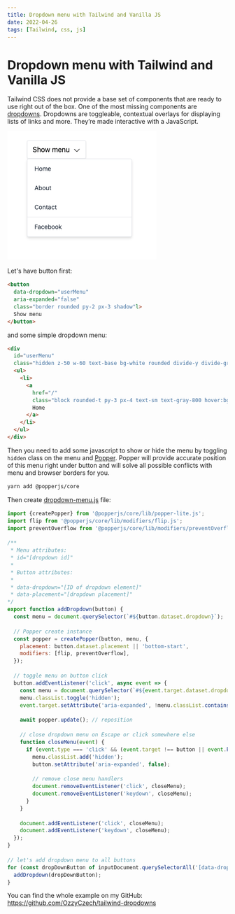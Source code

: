 ```yaml
---
title: Dropdown menu with Tailwind and Vanilla JS
date: 2022-04-26
tags: [Tailwind, css, js]
---
```


# Dropdown menu with Tailwind and Vanilla JS

Tailwind CSS does not provide a base set of components that are ready to use right out of the box.
One of the most missing components are [dropdowns](https://getbootstrap.com/docs/5.0/components/dropdowns/).
Dropdowns are toggleable, contextual overlays for displaying lists of links and more.
They’re made interactive with a JavaScript.

![Tailwin menu](https://github.com/OzzyCzech/tailwind-dropdowns/raw/main/menu.png)

Let's have button first:

```html
<button 
  data-dropdown="userMenu"
  aria-expanded="false"
  class="border rounded py-2 px-3 shadow"l>
  Show menu
</button>
```

and some simple dropdown menu:

```html
<div 
  id="userMenu"
  class="hidden z-50 w-60 text-base bg-white rounded divide-y divide-gray-200 focus:outline-none">
  <ul>
    <li>
      <a
        href="/" 
        class="block rounded-t py-3 px-4 text-sm text-gray-800 hover:bg-gray-100 dark:hover:bg-gray-600 dark:text-gray-200 dark:hover:text-white">
        Home
      </a>
    </li>
  </ul>
</div>
```

Then you need to add some javascript to show or hide the menu by toggling `hidden` class on the menu and [Popper](https://popper.js.org/).
Popper will provide accurate position of this menu right under button and will solve all possible conflicts with menu and browser borders for you.

```bash
yarn add @popperjs/core
```

Then create [dropdown-menu.js](https://github.com/OzzyCzech/tailwind-dropdowns/blob/main/src/dropdown-menu.js) file:

```js
import {createPopper} from '@popperjs/core/lib/popper-lite.js';
import flip from '@popperjs/core/lib/modifiers/flip.js';
import preventOverflow from '@popperjs/core/lib/modifiers/preventOverflow.js';

/**
 * Menu attributes:
 * id="[dropdown id]"
 * 
 * Button attributes:
 * 
 * data-dropdown="[ID of dropdown element]"
 * data-placement="[dropdown placement]"
*/
export function addDropdown(button) {
  const menu = document.querySelector(`#${button.dataset.dropdown}`);

  // Popper create instance
  const popper = createPopper(button, menu, {
    placement: button.dataset.placement || 'bottom-start',
    modifiers: [flip, preventOverflow],
  });

  // toggle menu on button click
  button.addEventListener('click', async event => {
    const menu = document.querySelector(`#${event.target.dataset.dropdown}`);
    menu.classList.toggle('hidden');
    event.target.setAttribute('aria-expanded', !menu.classList.contains('hidden'));

    await popper.update(); // reposition

    // close dropdown menu on Escape or click somewhere else
    function closeMenu(event) {
      if (event.type === 'click' && (event.target !== button || event.key === 'Escape')) {
        menu.classList.add('hidden');
        button.setAttribute('aria-expanded', false);

        // remove close menu handlers
        document.removeEventListener('click', closeMenu);
        document.removeEventListener('keydown', closeMenu);
      }
    }

    document.addEventListener('click', closeMenu);
    document.addEventListener('keydown', closeMenu);
  });
}

// let's add dropdown menu to all buttons
for (const dropDownButton of inputDocument.querySelectorAll('[data-dropdown]')) {
  addDropdown(dropDownButton);
}
```

You can find the whole example on my GitHub: https://github.com/OzzyCzech/tailwind-dropdowns